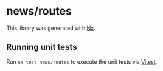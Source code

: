 # news/routes

This library was generated with [Nx](https://nx.dev).

## Running unit tests

Run `nx test news/routes` to execute the unit tests via [Vitest](https://vitest.dev/).
